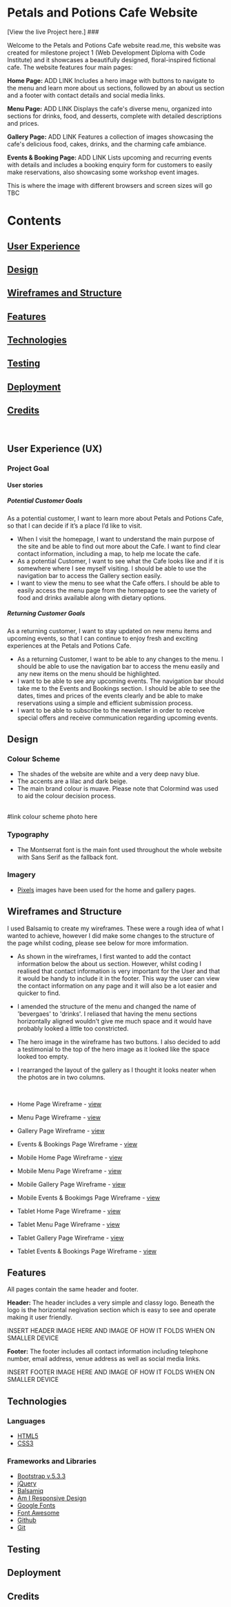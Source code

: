 # Petals and Potions Cafe Website # 

[View the live Project here.] ###

Welcome to the Petals and Potions Cafe website read.me, this website was created for milestone project 1 (Web Development Diploma with Code Institute) and it showcases a beautifully designed, floral-inspired fictional cafe. The website features four main pages:

<strong>Home Page:</strong> ADD LINK
Includes a hero image with buttons to navigate to the menu and learn more about us sections, followed by an about us section and a footer with contact details and social media links.

<strong>Menu Page:</strong> ADD LINK
Displays the cafe's diverse menu, organized into sections for drinks, food, and desserts, complete with detailed descriptions and prices.

<strong>Gallery Page:</strong> ADD LINK
Features a collection of images showcasing the cafe's delicious food, cakes, drinks, and the charming cafe ambiance.

<strong>Events & Booking Page: </strong> ADD LINK
Lists upcoming and recurring events with details and includes a booking enquiry form for customers to easily make reservations, also showcasing some workshop event images.

This is where the image with different browsers and screen sizes will go TBC

# Contents 

## [User Experience](#user-experience)

## [Design](#design)

## [Wireframes and Structure](#wireframes)

## [Features](#features)

## [Technologies](#technologies)

## [Testing](#testing)

## [Deployment](#deployment)

## [Credits](#credits)

<br>

## User Experience (UX)

   ### Project Goal
   
   #### User stories
   
   ##### Potential Customer Goals
   As a potential customer, I want to learn more about Petals and Potions Cafe, so that I can decide if it’s a place I’d like to visit.

   - When I visit the homepage, I want to understand the main purpose of the site and be able to find out more about the Cafe. I want to find clear contact information, including a map, to help me locate the cafe.
   - As a potential Customer, I want to see what the Cafe looks like and if it is somewhere where I see myself visiting. I should be able to use the navigation bar to access the Gallery section easily. 
   - I want to view the menu to see what the Cafe offers. I should be able to easily access the menu page from the homepage to see the variety of food and drinks available along with dietary options.

   ##### Returning Customer Goals
   As a returning customer, I want to stay updated on new menu items and upcoming events, so that I can continue to enjoy fresh and exciting experiences at the Petals and Potions Cafe.

   - As a returning Customer, I want to be able to any changes to the menu. I should be able to use the navigation bar to access the menu easily and any new items on the menu should be highlighted. 
   - I want to be able to see any upcoming events. The navigation bar should take me to the Events and Bookings section. I should be able to see the dates, times and prices of the events clearly and be able to make reservations using a simple and efficient submission process.
   - I want to be able to subscribe to the newsletter in order to receive special offers and receive communication regarding upcoming events. 

## Design
   ### Colour Scheme
   - The shades of the website are white and a very deep navy blue. 
   - The accents are a lilac and dark beige.
   - The main brand colour is muave. 
   Please note that Colormind was used to aid the colour decision process. 

   <br>
   #link colour scheme photo here
   <br>

   ### Typography
   -  The Montserrat font is the main font used throughout the whole website with Sans Serif as the fallback font.

   ### Imagery
   -  [Pixels](https://www.pexels.com/) images have been used for the home and gallery pages. 

## Wireframes and Structure

I used Balsamiq to create my wireframes. These were a rough idea of what I wanted to achieve, however I did make some changes to the structure of the page whilst coding, please see below for more imformation.

- As shown in the wireframes, I first wanted to add the contact information below the about us section. However, whilst coding I realised that contact information is very important for the User and that  it would be handy to include it in the footer. This way the user can view the contact information on any page and it will also be a lot easier and quicker to find. 

- I amended the structure of the menu and changed the name of 'bevergaes' to 'drinks'. I reliased that having the menu sections horizontally aligned wouldn't give me much space and it would have probably looked a little too constricted. 

- The hero image in the wireframe has two buttons. I also decided to add a testimonial to the top of the hero image as it looked like the space looked too empty. 

-  I rearranged the layout of the gallery as I thought it looks neater when the photos are in two columns. 

<br>

- Home Page Wireframe - [view](#)

- Menu Page Wireframe - [view](#)

- Gallery Page Wireframe - [view](#)

- Events & Bookings Page Wireframe - [view](#)

- Mobile Home Page Wireframe - [view](#)

- Mobile Menu Page Wireframe - [view](#)

- Mobile Gallery Page Wireframe - [view](#)

- Mobile Events & Bookimgs Page Wireframe - [view](#)

- Tablet Home Page Wireframe - [view](#)

- Tablet Menu Page Wireframe - [view](#)

- Tablet Gallery Page Wireframe - [view](#)

- Tablet Events & Bookings Page Wireframe - [view](#)

## Features

All pages contain the same header and footer. 

<strong>Header:</strong> The header includes a very simple and classy logo. Beneath the logo is the horizontal negivation section which is easy to see and operate making it user friendly. 

INSERT HEADER IMAGE HERE AND IMAGE OF HOW IT FOLDS WHEN ON SMALLER DEVICE

<strong>Footer:</strong> The footer includes all contact information including telephone number, email address, venue address as well as social media links. 

INSERT FOOTER IMAGE HERE AND IMAGE OF HOW IT FOLDS WHEN ON SMALLER DEVICE

## Technologies

### Languages

- [HTML5](https://en.wikipedia.org/wiki/HTML5) 
- [CSS3](https://en.wikipedia.org/wiki/Cascading_Style_Sheets)

### Frameworks and Libraries

- [Bootstrap v.5.3.3]()
- [jQuery]()
- [Balsamiq]()
- [Am I Responsive Design]()
- [Google Fonts]()
- [Font Awesome]()
- [Github]()
- [Git]()

## Testing

## Deployment

## Credits























